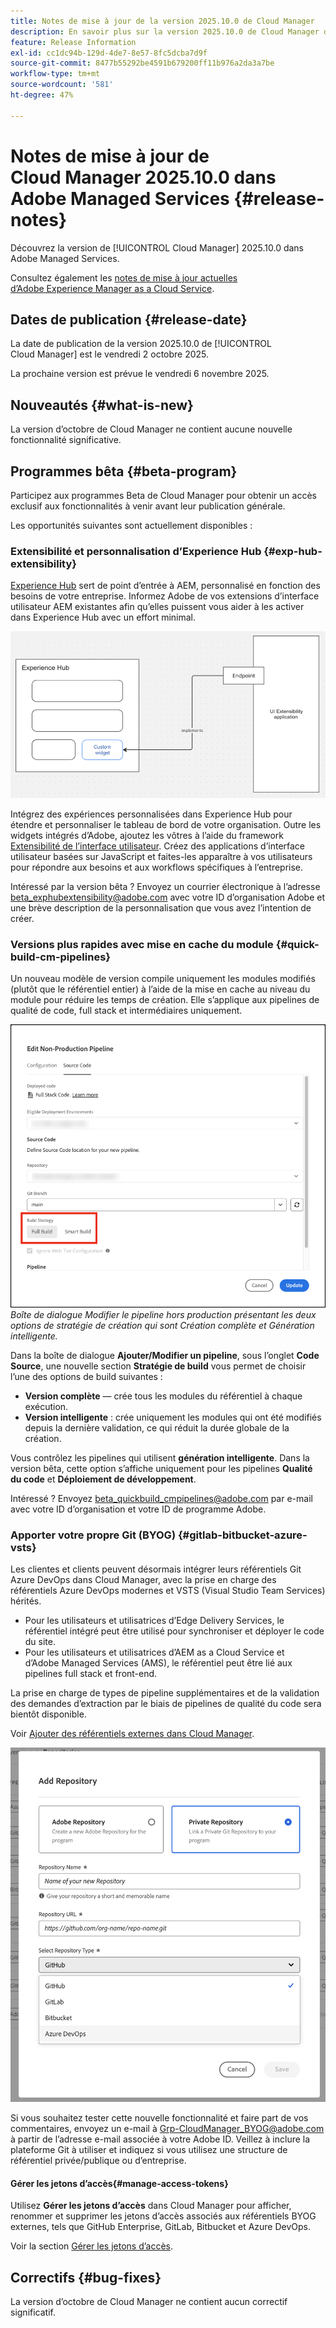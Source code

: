 ```yaml
---
title: Notes de mise à jour de la version 2025.10.0 de Cloud Manager
description: En savoir plus sur la version 2025.10.0 de Cloud Manager dans Adobe Managed Services.
feature: Release Information
exl-id: cc1dc94b-129d-4de7-8e57-8fc5dcba7d9f
source-git-commit: 8477b55292be4591b679200ff11b976a2da3a7be
workflow-type: tm+mt
source-wordcount: '581'
ht-degree: 47%

---
```


# Notes de mise à jour de Cloud Manager 2025.10.0 dans Adobe Managed Services {#release-notes}

<!-- RELEASE WIKI  https://wiki.corp.adobe.com/display/DMSArchitecture/Cloud+Manager+2025.04.0+Release -->

Découvrez la version de [!UICONTROL Cloud Manager] 2025.10.0 dans Adobe Managed Services.

Consultez également les [notes de mise à jour actuelles d’Adobe Experience Manager as a Cloud Service](https://experienceleague.adobe.com/fr/docs/experience-manager-cloud-service/content/release-notes/home).

## Dates de publication {#release-date}

La date de publication de la version 2025.10.0 de [!UICONTROL Cloud Manager] est le vendredi 2 octobre 2025.

<!-- There are no significant new features or bug fixes in the May Cloud Manager release. -->

La prochaine version est prévue le vendredi 6 novembre 2025.

<!-- SAVE FOR FUTURE POSSIBLE USE There are no significant new features or bug fixes in the May Cloud Manager release. -->

## Nouveautés {#what-is-new}

La version d’octobre de Cloud Manager ne contient aucune nouvelle fonctionnalité significative.


## Programmes bêta {#beta-program}

Participez aux programmes Beta de Cloud Manager pour obtenir un accès exclusif aux fonctionnalités à venir avant leur publication générale.

Les opportunités suivantes sont actuellement disponibles :

### Extensibilité et personnalisation d’Experience Hub {#exp-hub-extensibility}

[Experience Hub](https://experienceleague.adobe.com/en/docs/experience-manager-65/content/experience-hub/experience-hub) sert de point d’entrée à AEM, personnalisé en fonction des besoins de votre entreprise. Informez Adobe de vos extensions d’interface utilisateur AEM existantes afin qu’elles puissent vous aider à les activer dans Experience Hub avec un effort minimal.

![Diagramme du workflow d’extensibilité et de personnalisation d’Experience Hub](/help/release-notes/assets/experience-hub-extensibility-customization.png)

Intégrez des expériences personnalisées dans Experience Hub pour étendre et personnaliser le tableau de bord de votre organisation. Outre les widgets intégrés d’Adobe, ajoutez les vôtres à l’aide du framework [Extensibilité de l’interface utilisateur](https://developer.adobe.com/uix/docs/). Créez des applications d’interface utilisateur basées sur JavaScript et faites-les apparaître à vos utilisateurs pour répondre aux besoins et aux workflows spécifiques à l’entreprise.

Intéressé par la version bêta ? Envoyez un courrier électronique à l’adresse [beta_exphubextensibility@adobe.com](mailto:beta_exphubextensibility@adobe.com) avec votre ID d’organisation Adobe et une brève description de la personnalisation que vous avez l’intention de créer.

### Versions plus rapides avec mise en cache du module {#quick-build-cm-pipelines}

Un nouveau modèle de version compile uniquement les modules modifiés (plutôt que le référentiel entier) à l’aide de la mise en cache au niveau du module pour réduire les temps de création. Elle s’applique aux pipelines de qualité de code, full stack et intermédiaires uniquement.

![Boîte de dialogue Modifier le pipeline hors production présentant les deux options de stratégie de création qui sont Création complète et Génération intelligente](/help/release-notes/assets/non-production-pipeline-edit.png) *Boîte de dialogue Modifier le pipeline hors production présentant les deux options de stratégie de création qui sont Création complète et Génération intelligente.*

Dans la boîte de dialogue **Ajouter/Modifier un pipeline**, sous l’onglet **Code Source**, une nouvelle section **Stratégie de build** vous permet de choisir l’une des options de build suivantes :

* **Version complète** — crée tous les modules du référentiel à chaque exécution.
* **Version intelligente** : crée uniquement les modules qui ont été modifiés depuis la dernière validation, ce qui réduit la durée globale de la création.

Vous contrôlez les pipelines qui utilisent **génération intelligente**. Dans la version bêta, cette option s’affiche uniquement pour les pipelines **Qualité du code** et **Déploiement de développement**.

Intéressé ? Envoyez [beta_quickbuild_cmpipelines@adobe.com](mailto:beta_quickbuild_cmpipelines@adobe.com) par e-mail avec votre ID d’organisation et votre ID de programme Adobe.

<!-- You can deactivate incremental builds at the pipeline level by setting the property `CM_BUILD_DISABLE_MODULE_CACHING` to `true` (effective during the `BUILD` step). For how to add pipeline variables, see [Pipeline variables](/help/getting-started/build-environment.md#pipeline-variables). -->


### Apporter votre propre Git (BYOG) {#gitlab-bitbucket-azure-vsts}

<!-- BOTH CS & AMS -->

Les clientes et clients peuvent désormais intégrer leurs référentiels Git Azure DevOps dans Cloud Manager, avec la prise en charge des référentiels Azure DevOps modernes et VSTS (Visual Studio Team Services) hérités.

* Pour les utilisateurs et utilisatrices d’Edge Delivery Services, le référentiel intégré peut être utilisé pour synchroniser et déployer le code du site.
* Pour les utilisateurs et utilisatrices d’AEM as a Cloud Service et d’Adobe Managed Services (AMS), le référentiel peut être lié aux pipelines full stack et front-end.

La prise en charge de types de pipeline supplémentaires et de la validation des demandes d’extraction par le biais de pipelines de qualité du code sera bientôt disponible.

Voir [Ajouter des référentiels externes dans Cloud Manager](/help/managing-code/external-repositories.md).

![Boîte de dialogue Ajouter un référentiel](/help/release-notes/assets/azure-repo.png)

Si vous souhaitez tester cette nouvelle fonctionnalité et faire part de vos commentaires, envoyez un e-mail à [Grp-CloudManager_BYOG@adobe.com](mailto:grp-cloudmanager_byog@adobe.com) à partir de l’adresse e-mail associée à votre Adobe ID. Veillez à inclure la plateforme Git à utiliser et indiquez si vous utilisez une structure de référentiel privée/publique ou d’entreprise.

#### Gérer les jetons d’accès{#manage-access-tokens}

Utilisez **Gérer les jetons d’accès** dans Cloud Manager pour afficher, renommer et supprimer les jetons d’accès associés aux référentiels BYOG externes, tels que GitHub Enterprise, GitLab, Bitbucket et Azure DevOps.

Voir la section [Gérer les jetons d’accès](/help/managing-code/manage-access-tokens.md).

<!-- If you are interested in testing this new feature and sharing your feedback, send an email to [Grp-CloudManager_BYOG@adobe.com](mailto:grp-cloudmanager_byog@adobe.com) from your email address associated with your Adobe ID. -->

## Correctifs {#bug-fixes}

La version d’octobre de Cloud Manager ne contient aucun correctif significatif.

<!--
Known Issues {#known-issues}

* A -->
